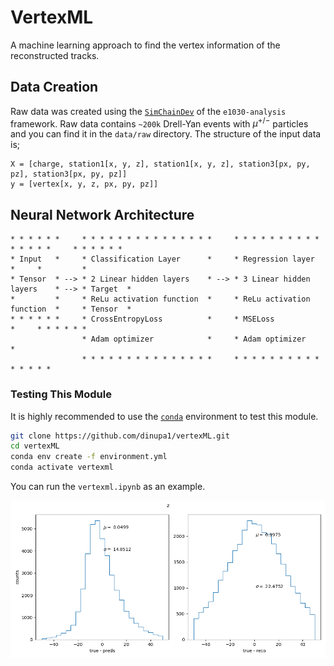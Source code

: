 # VertexML

A machine learning approach to find the vertex information of the reconstructed tracks.


## Data Creation
Raw data was created using the [`SimChainDev`](https://github.com/E1039-Collaboration/e1039-analysis/tree/master/SimChainDev) of the `e1030-analysis` framework. Raw data contains `~200k` Drell-Yan events with $\mu^{+/-}$ particles and you can find it in the `data/raw` directory. The structure of the input data is;
```
X = [charge, station1[x, y, z], station1[x, y, z], station3[px, py, pz], station3[px, py, pz]]
y = [vertex[x, y, z, px, py, pz]]
```

## Neural Network Architecture

```
* * * * * *     * * * * * * * * * * * * * * *     * * * * * * * * * * * * * * *     * * * * * *
* Input   *     * Classification Layer      *     * Regression layer          *     *         *
* Tensor  * --> * 2 Linear hidden layers    * --> * 3 Linear hidden layers    * --> * Target  *
*         *     * ReLu activation function  *     * ReLu activation function  *     * Tensor  *
* * * * * *     * CrossEntropyLoss          *     * MSELoss                   *     * * * * * *
                * Adam optimizer            *     * Adam optimizer            *
                * * * * * * * * * * * * * * *     * * * * * * * * * * * * * * *
```

### Testing This Module

It is highly recommended to use the [`conda`](https://github.com/conda-forge/miniforge) environment to test this module.
```bash
git clone https://github.com/dinupa1/vertexML.git
cd vertexML
conda env create -f environment.yml
conda activate vertexml
```

You can run the `vertexml.ipynb` as an example.

![z resolution](imgs/z.png)